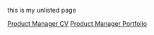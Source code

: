 this is my unlisted page


[Product Manager CV](eimhin-cv.md)
[Product Manager Portfolio](eimhin-portfolio.md)